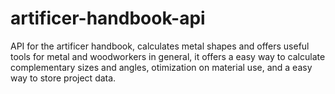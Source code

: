 # artificer-handbook-api
API for the artificer handbook, calculates metal shapes and offers useful tools for metal and woodworkers in general, it offers a easy way to calculate complementary sizes and angles, otimization on material use, and a easy way to store project data.
